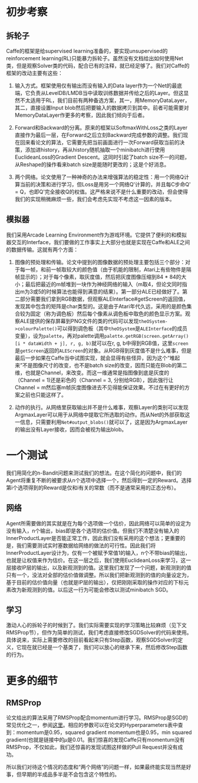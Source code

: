 # 初步考察

## 拆轮子

Caffe的框架是给supervised learning准备的，要实现unsupervised的reinforcement learning(RL)只能暴力拆轮子。虽然没有文档给出如何使用Net类，但是观察Solver类的代码，配合已有的注释，就已经足够了。我们对Caffe的框架的改动主要有这些：

1. 输入方式。框架使用仅有输出而没有输入的Data layer作为一个Net的最底端，它负责从LevelDB/LMDB当中读取训练数据并传给之后的Layer。但这显然不太适用于RL，我们目前有两种备选方案，其一，用MemoryDataLayer，其二，直接设置Input blob然后把要输入的数据拷贝到其中。前者可能需要对MemoryDataLayer作更多的考察，因此我们倾向于后者。

2. Forward和Backward的分离。原来的框架以SoftmaxWithLoss之类的Layer直接作为最后一层，在Forward之后立刻Backward完成参数的调整。我们现在回来看论文的算法，它需要先把当前画面进行一次Forward获取当前的决策，添加进history，再从history随机抽取一个minibatch进行使用EuclideanLoss的Gradient Descent。这同时引起了batch size不一的问题，从Reshape的操作看来batch size是能随时更改的；这是个好消息。

3. 两个网络。论文使用了一种神奇的办法来增强算法的稳定性：用一个网络Q计算当前的决策和进行学习，但Loss是用另一个网络Q'计算的，并且每C步命Q' = Q，也即Q'完全接收Q的权值。这严格来说不是什么重要的改动，但会使得我们的实现稍微麻烦一些，我们会考虑先实现不考虑这一因素的版本。

## 模拟器

我们采用Arcade Learning Environment作为游戏环境。它提供了便利的和模拟器交互的Interface，我们要做的工作事实上大部分也就是实现在Caffe和ALE之间的数据传输。这就有两个方面：

1. 图像的预处理和传输。论文中提到的图像数据的预处理主要包括三个部分：对于每一帧，和前一帧取较大的颜色值（由于机能的限制，Atari上有些物件是隔帧显示的）；对于每个像素，取灰度值，然后把灰度图像压缩到84 * 84的大小；最后把最近的m帧堆到一块作为神经网络的输入（m取4，但论文同时指出m为3或5的时候算法也能得到满意的结果）。第一部分ALE已经做好了。第二部分需要我们拿到RGB数据，但观察ALEInterface#getScreen的返回值，发现其中包含的矩阵是char类型的。这是由于Atari年代久远，采用的是颜色集合较为固定（称为调色板）然后每个像素从调色板中取色的颜色显示方案。观察ALE提供的保存屏幕到PNG文件的类的代码可以发现`theOSystem->colourPalette()`可以得到调色板（其中`theOSystem`是`ALEInterface`的成员变量），设为`palette`，再对palette调用`palette.getRGB(screen.getArray()[i * dataWidth + j], r, g, b)`就可以在r, g, b中得到RGB值，这里`screen`是`getScreen`返回的`ALEScreen`的对象。从RGB得到灰度值不是什么难事，但是最后一步如果在Caffe当中试图实现，就会显得有些怪异，因为这个“堆起来”不是图像尺寸的改变，也不是batch size的改变，因而只能在Blob的第二维，也就是Channel，来改变。而这一维通常是指图像到底是灰度的（Channel = 1)还是彩色的（Channel = 3, 分别给RGB），因此强行让Channel = m然后塞m帧灰度图像进去不见得能保证效果。不过在有更好的方案之前也只能这样了。

2. 动作的执行。从网络里获取输出并不是什么难事，观察Layer的类别可以发现ArgmaxLayer可以用于从网络中提取它所选取的动作。而从Net的外部获取这一信息，只需要利用`Net#output_blobs()`就可以了，这是因为ArgmaxLayer的输出没有Layer接收，因而会被视为输出blob。

# 一个测试

我们用简化的n-Bandit问题来测试我们的想法。在这个简化的问题中，我们的Agent将重复不断的被要求从n个选项中选择一个，然后得到一定的Reward。选择第i个选项得到的Reward是仅和i有关的常数（而不是通常采用的正态分布）。

## 网络

Agent所需要做的其实就是在为每个选项做一个估价，因此网络可以简单的设定为没有输入，n个输出，bias即是各个选项的估价值。但我们不清楚没有输入的InnerProductLayer是否能正常工作，因此我们没有采用的这个想法；更重要的是，我们需要测试实时塞数据给网络的做法的可行性。因此我们将InnerProductLayer设计为，仅有一个被赋予常值1的输入，n个不带bias的输出，也就是让权值来作为估价。在这一层之后，我们使用EuclideanLoss来学习，这一层接收IP层的输出，以及新观测到的值。这里我们发现了一个问题，新观测到的值只有一个，没法对全部的估价值做调整。所以我们把新观测到的值的向量设定为，基于目前的估价值向量（也就是IP层的输出），仅把刚刚采取的操作对应的下标元素改为新观测到的值。以后这一行为可能会修改以测试minibatch SGD。

## 学习

激动人心的拆轮子的时候到了。我们实际需要实现的学习策略比较麻烦（见下文RMSProp节），但作为简单的测试，我们考虑直接修改SGDSolver的代码来使用。具体说来，实际上需要修改的目前看起来只有Step函数，观察SGDSolver的定义，它现在就已经是一个基类了，我们可以放心的继承下来，然后修改Step函数的行为。

# 更多的细节

## RMSProp

论文给出的算法采用了RMSProp配合momentum进行学习。RMSProp是SGD的常见优化之一，参阅[这里](http://www.erogol.com/comparison-sgd-vs-momentum-vs-rmsprop-vs-momentumrmsprop/)。相应的参数可以在论文的Hyperparameters表中查到：momentum是0.95，squared gradient momentum也是0.95，min squared gradient(也就是链接中的$\mu$是0.01。我们惊喜的发现Caffe只有momentum没有RMSProp，不仅如此，我们还惊喜的发现试图这样做的Pull Request并没有成功。

所以我们对待这个情况的态度和“两个网络”的问题一样，如果最终能实现当然是好事，但早期的半成品多半是不会包含这个特性的。

